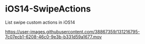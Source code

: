# iOS14-SwipeActions

List swipe custom actions in iOS14

https://user-images.githubusercontent.com/38867359/131216795-7c07ecb1-6208-46c0-9e3b-b331d59a1677.mov
